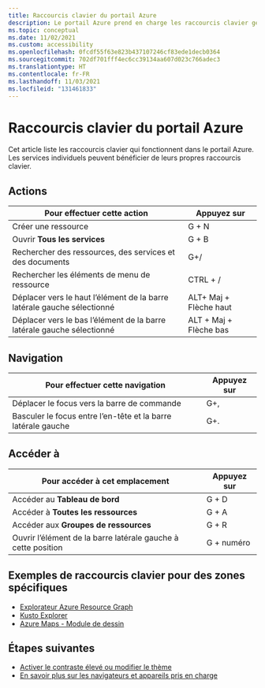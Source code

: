 ```yaml
---
title: Raccourcis clavier du portail Azure
description: Le portail Azure prend en charge les raccourcis clavier généraux pour vous aider à effectuer des actions, naviguer et atteindre des emplacements dans le portail Azure.
ms.topic: conceptual
ms.date: 11/02/2021
ms.custom: accessibility
ms.openlocfilehash: 0fcdf55f63e823b437107246cf83ede1decb0364
ms.sourcegitcommit: 702df701fff4ec6cc39134aa607d023c766adec3
ms.translationtype: HT
ms.contentlocale: fr-FR
ms.lasthandoff: 11/03/2021
ms.locfileid: "131461833"
---
```

# <a name="keyboard-shortcuts-in-the-azure-portal"></a>Raccourcis clavier du portail Azure

Cet article liste les raccourcis clavier qui fonctionnent dans le portail Azure. Les services individuels peuvent bénéficier de leurs propres raccourcis clavier.

## <a name="actions"></a>Actions

|Pour effectuer cette action |Appuyez sur |
| --- | --- |
|Créer une ressource|G + N|
|Ouvrir **Tous les services**|G + B|
|Rechercher des ressources, des services et des documents|G+/|
|Rechercher les éléments de menu de ressource|CTRL + / |
|Déplacer vers le haut l’élément de la barre latérale gauche sélectionné |ALT+ Maj + Flèche haut|
|Déplacer vers le bas l’élément de la barre latérale gauche sélectionné |ALT + Maj + Flèche bas|

## <a name="navigation"></a>Navigation

|Pour effectuer cette navigation |Appuyez sur |
| --- | --- |
|Déplacer le focus vers la barre de commande |G+, |
|Basculer le focus entre l’en-tête et la barre latérale gauche | G+. |

## <a name="go-to"></a>Accéder à

|Pour accéder à cet emplacement |Appuyez sur |
| --- | --- |
|Accéder au **Tableau de bord** |G + D |
|Accéder à **Toutes les ressources**|G + A |
|Accéder aux **Groupes de ressources**|G + R |
|Ouvrir l’élément de la barre latérale gauche à cette position |G + numéro|

## <a name="examples-of-keyboard-shortcuts-for-specific-areas"></a>Exemples de raccourcis clavier pour des zones spécifiques

- [Explorateur Azure Resource Graph](../governance/resource-graph/reference/keyboard-shortcuts.md)
- [Kusto Explorer](/azure/data-explorer/kusto/tools/kusto-explorer-shortcuts)
- [Azure Maps - Module de dessin](../azure-maps/drawing-tools-interactions-keyboard-shortcuts.md)

## <a name="next-steps"></a>Étapes suivantes

- [Activer le contraste élevé ou modifier le thème](set-preferences.md#choose-a-theme-or-enable-high-contrast)
- [En savoir plus sur les navigateurs et appareils pris en charge](azure-portal-supported-browsers-devices.md)
